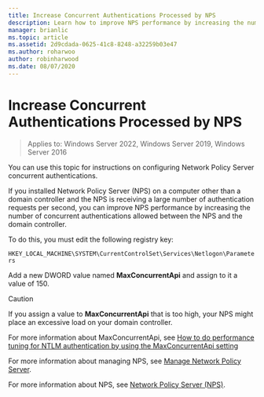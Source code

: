```yaml
---
title: Increase Concurrent Authentications Processed by NPS
description: Learn how to improve NPS performance by increasing the number of concurrent authentications allowed between the NPS and the domain controller.
manager: brianlic
ms.topic: article
ms.assetid: 2d9cdada-0625-41c8-8248-a32259b03e47
ms.author: roharwoo
author: robinharwood
ms.date: 08/07/2020
---
```


# Increase Concurrent Authentications Processed by NPS

>Applies to: Windows Server 2022, Windows Server 2019, Windows Server 2016

You can use this topic for instructions on configuring Network Policy Server concurrent authentications.

If you installed Network Policy Server \(NPS\) on a computer other than a domain controller and the NPS is receiving a large number of authentication requests per second, you can improve NPS performance by increasing the number of concurrent authentications allowed between the NPS and the domain controller.

To do this, you must edit the following registry key:

`HKEY_LOCAL_MACHINE\SYSTEM\CurrentControlSet\Services\Netlogon\Parameters`

Add a new DWORD value named **MaxConcurrentApi** and assign to it a value of 150.

>[!CAUTION]
>If you assign a value to **MaxConcurrentApi** that is too high, your NPS might place an excessive load on your domain controller.

For more information about MaxConcurrentApi, see [How to do performance tuning for NTLM authentication by using the MaxConcurrentApi setting](/troubleshoot/windows-server/windows-security/performance-tuning-ntlm-authentication-maxconcurrentapi)

For more information about managing NPS, see [Manage Network Policy Server](nps-manage-top.md).

For more information about NPS, see [Network Policy Server (NPS)](nps-top.md).
